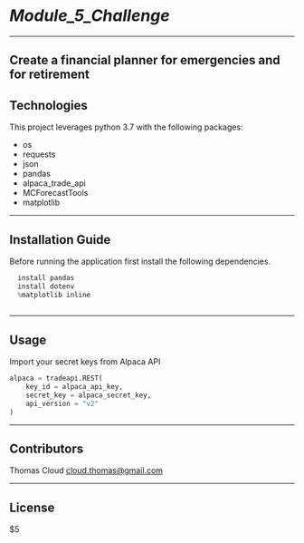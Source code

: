 # *Module_5_Challenge*
---
Create a financial planner for emergencies and for retirement   
---

## Technologies

This project leverages python 3.7 with the following packages:

* os
* requests
* json
* pandas
* alpaca_trade_api
* MCForecastTools
* matplotlib


---

## Installation Guide

Before running the application first install the following dependencies.

```python
  install pandas
  install dotenv
  %matplotlib inline
  
```

---

## Usage

Import your secret keys from Alpaca API 

```python
alpaca = tradeapi.REST(
    key_id = alpaca_api_key,
    secret_key = alpaca_secret_key,
    api_version = "v2"
)
```


---

## Contributors

Thomas Cloud
cloud.thomas@gmail.com

---

## License

$5







